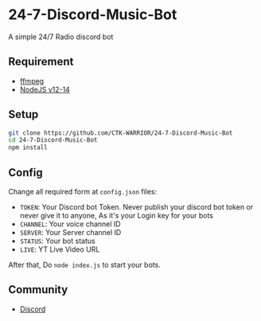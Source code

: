 # 24-7-Discord-Music-Bot
A simple 24/7 Radio discord bot

## Requirement
 - [ffmpeg](https://ffmpeg.org)
 - [NodeJS v12-14](https://nodejs.org)

## Setup
```bash
git clone https://github.com/CTK-WARRIOR/24-7-Discord-Music-Bot
cd 24-7-Discord-Music-Bot
npm install
```

## Config
Change all required form at `config.json` files:
 - `TOKEN`: Your Discord bot Token. Never publish your discord bot token or never give it to anyone, As it's your Login key for your bots
 - `CHANNEL`: Your voice channel ID
 - `SERVER`: Your Server channel ID
 - `STATUS`: Your bot status
 - `LIVE`: YT Live Video URL

After that, Do `node index.js` to start your bots.
## Community
- [Discord](https://withwin.in/dbd)
